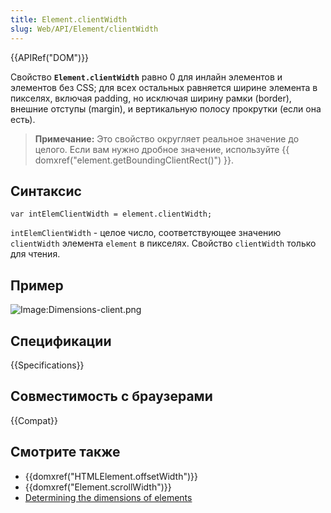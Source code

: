 ```yaml
---
title: Element.clientWidth
slug: Web/API/Element/clientWidth
---
```


{{APIRef("DOM")}}

Свойство **`Element.clientWidth`** равно 0 для инлайн элементов и элементов без CSS; для всех остальных равняется ширине элемента в пикселях, включая padding, но исключая ширину рамки (border), внешние отступы (margin), и вертикальную полосу прокрутки (если она есть).

> **Примечание:** Это свойство округляет реальное значение до целого. Если вам нужно дробное значение, используйте {{ domxref("element.getBoundingClientRect()") }}.

## Синтаксис

```
var intElemClientWidth = element.clientWidth;
```

`intElemClientWidth` - целое число, соответствующее значению `clientWidth` элемента `element` в пикселях. Свойство `clientWidth` только для чтения.

## Пример

![Image:Dimensions-client.png](/@api/deki/files/185/=Dimensions-client.png)

## Спецификации

{{Specifications}}

## Совместимость с браузерами

{{Compat}}

## Смотрите также

- {{domxref("HTMLElement.offsetWidth")}}
- {{domxref("Element.scrollWidth")}}
- [Determining the dimensions of elements](/ru/docs/Web/API/CSS_Object_Model/Determining_the_dimensions_of_elements)
